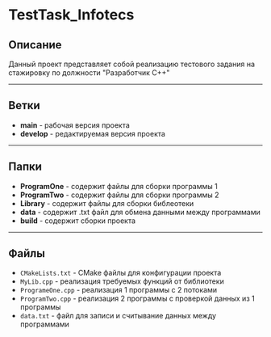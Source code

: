 # TestTask_Infotecs

## Описание
Данный проект представляет собой реализацию тестового задания на стажировку по должности "Разработчик C++"   

***

## Ветки
- **main** - рабочая версия проекта
- **develop** - редактируемая версия проекта

***

## Папки
- **ProgramOne** - содержит файлы для сборки программы 1
- **ProgramTwo** - содержит файлы для сборки программы 2
- **Library** - содержит файлы для сборки библеотеки
- **data** - содержит .txt файл для обмена данными между программами
- **build** - содержит сборки проекта

***

## Файлы
- `CMakeLists.txt` - CMake файлы для конфигурации проекта
- `MyLib.cpp` - реализация требуемых функций от библиотеки
- `ProgrameOne.cpp` - реализация 1 программы с 2 потоками
- `ProgramTwo.cpp` - реализация 2 программы с проверкой данных из 1 программы
- `data.txt` - файл для записи и считывание данных между программами


